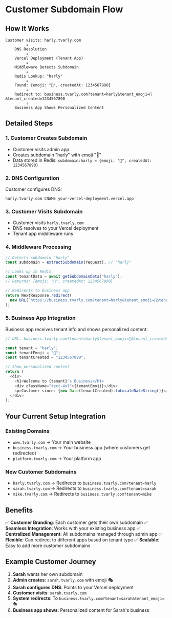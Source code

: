 # Customer Subdomain Flow

## How It Works

```
Customer visits: harly.tvarly.com
         ↓
    DNS Resolution
         ↓
    Vercel Deployment (Tenant App)
         ↓
    Middleware Detects Subdomain
         ↓
    Redis Lookup: "harly"
         ↓
    Found: {emoji: "🎨", createdAt: 1234567890}
         ↓
    Redirect to: business.tvarly.com?tenant=harly&tenant_emoji=🎨&tenant_created=1234567890
         ↓
    Business App Shows Personalized Content
```

## Detailed Steps

### 1. Customer Creates Subdomain
- Customer visits admin app
- Creates subdomain "harly" with emoji "🎨"
- Data stored in Redis: `subdomain:harly = {emoji: "🎨", createdAt: 1234567890}`

### 2. DNS Configuration
Customer configures DNS:
```
harly.tvarly.com CNAME your-vercel-deployment.vercel.app
```

### 3. Customer Visits Subdomain
- Customer visits `harly.tvarly.com`
- DNS resolves to your Vercel deployment
- Tenant app middleware runs

### 4. Middleware Processing
```javascript
// Detects subdomain "harly"
const subdomain = extractSubdomain(request); // "harly"

// Looks up in Redis
const tenantData = await getSubdomainData("harly");
// Returns: {emoji: "🎨", createdAt: 1234567890}

// Redirects to business app
return NextResponse.redirect(
  new URL(`https://business.tvarly.com?tenant=harly&tenant_emoji=🎨&tenant_created=1234567890`)
);
```

### 5. Business App Integration
Business app receives tenant info and shows personalized content:

```javascript
// URL: business.tvarly.com?tenant=harly&tenant_emoji=🎨&tenant_created=1234567890

const tenant = "harly";
const tenantEmoji = "🎨";
const tenantCreated = "1234567890";

// Show personalized content
return (
  <div>
    <h1>Welcome to {tenant}'s Business</h1>
    <div className="text-4xl">{tenantEmoji}</div>
    <p>Customer since: {new Date(tenantCreated).toLocaleDateString()}</p>
  </div>
);
```

## Your Current Setup Integration

### Existing Domains
- `www.tvarly.com` → Your main website
- `business.tvarly.com` → Your business app (where customers get redirected)
- `platform.tvarly.com` → Your platform app

### New Customer Subdomains
- `harly.tvarly.com` → Redirects to `business.tvarly.com?tenant=harly`
- `sarah.tvarly.com` → Redirects to `business.tvarly.com?tenant=sarah`
- `mike.tvarly.com` → Redirects to `business.tvarly.com?tenant=mike`

## Benefits

✅ **Customer Branding**: Each customer gets their own subdomain
✅ **Seamless Integration**: Works with your existing business app
✅ **Centralized Management**: All subdomains managed through admin app
✅ **Flexible**: Can redirect to different apps based on tenant type
✅ **Scalable**: Easy to add more customer subdomains

## Example Customer Journey

1. **Sarah** wants her own subdomain
2. **Admin creates**: `sarah.tvarly.com` with emoji 🎭
3. **Sarah configures DNS**: Points to your Vercel deployment
4. **Customer visits**: `sarah.tvarly.com`
5. **System redirects**: To `business.tvarly.com?tenant=sarah&tenant_emoji=🎭`
6. **Business app shows**: Personalized content for Sarah's business
